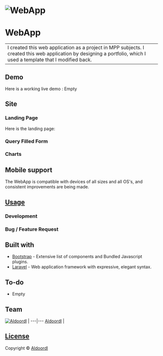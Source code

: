 # ![WebApp](https://github.com/Aldoordl/LaravelBootstrapProject/assets/115862018/fc2d5790-a545-4ff2-8095-db378e8b8254)
# WebApp
<table>
<tr>
<td>
  I created this web application as a project in MPP subjects. I created this web application by designing a portfolio, which I used a template that I modified back.
</td>
</tr>
</table>


## Demo
Here is a working live demo :  Empty


## Site

### Landing Page
Here is the landing page:


### Query Filled Form

### Charts


## Mobile support
The WebApp is compatible with devices of all sizes and all OS's, and consistent improvements are being made.





## [Usage](https://iharsh234.github.io/WebApp/) 

### Development


### Bug / Feature Request




## Built with 

- [Bootstrap](http://getbootstrap.com/) - Extensive list of components and  Bundled Javascript plugins.
- [Laravel](https://laravel.com/) - Web application framework with expressive, elegant syntax.


## To-do
- Empty

## Team

[![Aldoordl](https://avatars.githubusercontent.com/u/115862018?v=4)](https://github.com/Aldoordl)  |
---|---
[Aldoordl](https://github.com/Aldoordl) |

## [License]()

Copyright © [Aldoordl](https://github.com/Aldoordl)

